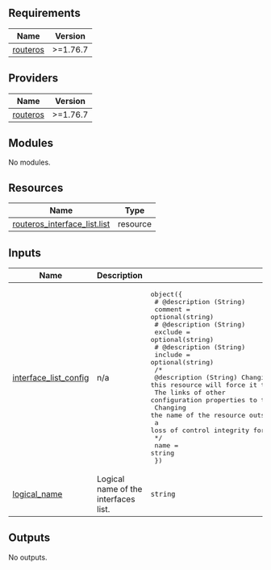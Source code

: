 <!-- BEGIN_TF_DOCS -->
## Requirements

| Name | Version |
|------|---------|
| <a name="requirement_routeros"></a> [routeros](#requirement\_routeros) | >=1.76.7 |

## Providers

| Name | Version |
|------|---------|
| <a name="provider_routeros"></a> [routeros](#provider\_routeros) | >=1.76.7 |

## Modules

No modules.

## Resources

| Name | Type |
|------|------|
| [routeros_interface_list.list](https://registry.terraform.io/providers/terraform-routeros/routeros/latest/docs/resources/interface_list) | resource |

## Inputs

| Name | Description | Type | Default | Required |
|------|-------------|------|---------|:--------:|
| <a name="input_interface_list_config"></a> [interface\_list\_config](#input\_interface\_list\_config) | n/a | <pre>object({<br/>    # @description (String)<br/>    comment = optional(string)<br/>    # @description (String)<br/>    exclude = optional(string)<br/>    # @description (String)<br/>    include = optional(string)<br/>    /*<br/>    @description (String) Changing the name of this resource will force it to be recreated. <br/>    The links of other configuration properties to this resource may be lost! <br/>    Changing the name of the resource outside of a Terraform will result in <br/>    a loss of control integrity for that resource!<br/>     */<br/>    name = string<br/>  })</pre> | n/a | yes |
| <a name="input_logical_name"></a> [logical\_name](#input\_logical\_name) | Logical name of the interfaces list. | `string` | n/a | yes |

## Outputs

No outputs.
<!-- END_TF_DOCS -->